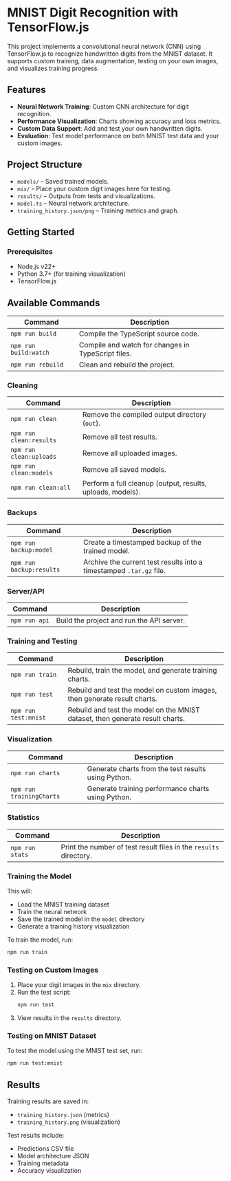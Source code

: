 # MNIST Digit Recognition with TensorFlow.js

This project implements a convolutional neural network (CNN) using TensorFlow.js to recognize handwritten digits from the MNIST dataset. It supports custom training, data augmentation, testing on your own images, and visualizes training progress.

## Features

- **Neural Network Training**: Custom CNN architecture for digit recognition.
- **Performance Visualization**: Charts showing accuracy and loss metrics.
- **Custom Data Support**: Add and test your own handwritten digits.
- **Evaluation**: Test model performance on both MNIST test data and your custom images.

## Project Structure

- `models/` – Saved trained models.
- `mix/` – Place your custom digit images here for testing.
- `results/` – Outputs from tests and visualizations.
- `model.ts` – Neural network architecture.
- `training_history.json/png` – Training metrics and graph.
  
## Getting Started

### Prerequisites

- Node.js v22+
- Python 3.7+ (for training visualization)
- TensorFlow.js

## Available Commands

| Command | Description |
|--------|-------------|
| `npm run build` | Compile the TypeScript source code. |
| `npm run build:watch` | Compile and watch for changes in TypeScript files. |
| `npm run rebuild` | Clean and rebuild the project. |

### Cleaning

| Command | Description |
|--------|-------------|
| `npm run clean` | Remove the compiled output directory (`out`). |
| `npm run clean:results` | Remove all test results. |
| `npm run clean:uploads` | Remove all uploaded images. |
| `npm run clean:models` | Remove all saved models. |
| `npm run clean:all` | Perform a full cleanup (output, results, uploads, models). |

### Backups

| Command | Description |
|--------|-------------|
| `npm run backup:model` | Create a timestamped backup of the trained model. |
| `npm run backup:results` | Archive the current test results into a timestamped `.tar.gz` file. |

### Server/API

| Command | Description |
|--------|-------------|
| `npm run api` | Build the project and run the API server. |

### Training and Testing

| Command | Description |
|--------|-------------|
| `npm run train` | Rebuild, train the model, and generate training charts. |
| `npm run test` | Rebuild and test the model on custom images, then generate result charts. |
| `npm run test:mnist` | Rebuild and test the model on the MNIST dataset, then generate result charts. |

### Visualization

| Command | Description |
|--------|-------------|
| `npm run charts` | Generate charts from the test results using Python. |
| `npm run trainingCharts` | Generate training performance charts using Python. |

### Statistics

| Command | Description |
|--------|-------------|
| `npm run stats` | Print the number of test result files in the `results` directory. |

### Training the Model

This will:
- Load the MNIST training dataset
- Train the neural network
- Save the trained model in the `model` directory
- Generate a training history visualization

To train the model, run:
```bash
npm run train
```

### Testing on Custom Images

1. Place your digit images in the `mix` directory.
2. Run the test script:
   ```bash
   npm run test
   ```
3. View results in the `results` directory.

### Testing on MNIST Dataset

To test the model using the MNIST test set, run:
```bash
npm run test:mnist
```

## Results

Training results are saved in:
- `training_history.json` (metrics)
- `training_history.png` (visualization)

Test results include:
- Predictions CSV file
- Model architecture JSON
- Training metadata
- Accuracy visualization
